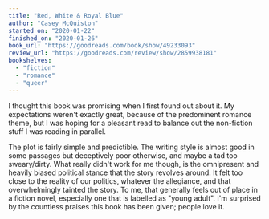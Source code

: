 ```yaml
---
title: "Red, White & Royal Blue"
author: "Casey McQuiston"
started_on: "2020-01-22"
finished_on: "2020-01-26"
book_url: "https://goodreads.com/book/show/49233093"
review_url: "https://goodreads.com/review/show/2859938181"
bookshelves:
  - "fiction"
  - "romance"
  - "queer"
---
```


I thought this book was promising when I first found out about it. My expectations weren't exactly
great, because of the predominent romance theme, but I was hoping for a pleasant read to balance out
the non-fiction stuff I was reading in parallel.

The plot is fairly simple and predictible. The writing style is almost good in some passages but
deceptively poor otherwise, and maybe a tad too sweary/dirty. What really didn't work for me though,
is the omnipresent and heavily biased political stance that the story revolves around. It felt too
close to the reality of our politics, whatever the allegiance, and that overwhelmingly tainted the
story. To me, that generally feels out of place in a fiction novel, especially one that is labelled
as "young adult". I'm surprised by the countless praises this book has been given; people love it.
